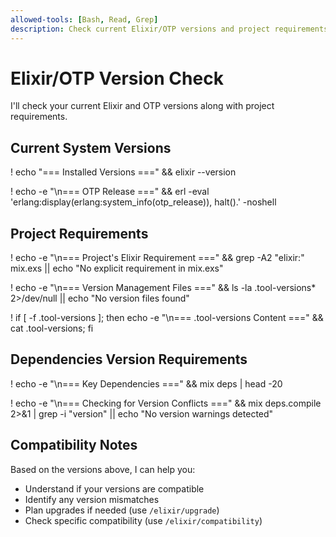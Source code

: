 ```yaml
---
allowed-tools: [Bash, Read, Grep]
description: Check current Elixir/OTP versions and project requirements
---
```


# Elixir/OTP Version Check

I'll check your current Elixir and OTP versions along with project requirements.

## Current System Versions

! echo "=== Installed Versions ===" && elixir --version

! echo -e "\n=== OTP Release ===" && erl -eval 'erlang:display(erlang:system_info(otp_release)), halt().' -noshell

## Project Requirements

! echo -e "\n=== Project's Elixir Requirement ===" && grep -A2 "elixir:" mix.exs || echo "No explicit requirement in mix.exs"

! echo -e "\n=== Version Management Files ===" && ls -la .tool-versions* 2>/dev/null || echo "No version files found"

! if [ -f .tool-versions ]; then echo -e "\n=== .tool-versions Content ===" && cat .tool-versions; fi

## Dependencies Version Requirements

! echo -e "\n=== Key Dependencies ===" && mix deps | head -20

! echo -e "\n=== Checking for Version Conflicts ===" && mix deps.compile 2>&1 | grep -i "version" || echo "No version warnings detected"

## Compatibility Notes

Based on the versions above, I can help you:
- Understand if your versions are compatible
- Identify any version mismatches
- Plan upgrades if needed (use `/elixir/upgrade`)
- Check specific compatibility (use `/elixir/compatibility`)
